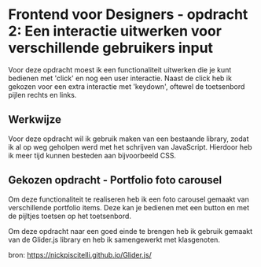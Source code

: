# Frontend voor Designers - opdracht 2: Een interactie uitwerken voor verschillende gebruikers input

Voor deze opdracht moest ik een functionaliteit uitwerken die je kunt bedienen met 'click' en nog een user interactie. Naast de click heb ik gekozen voor een extra interactie met 'keydown', oftewel de toetsenbord pijlen rechts en links. 

## Werkwijze
Voor deze opdracht wil ik gebruik maken van een bestaande library, zodat ik al op weg geholpen werd met het schrijven van JavaScript. Hierdoor heb ik meer tijd kunnen besteden aan bijvoorbeeld CSS. 

## Gekozen opdracht - Portfolio foto carousel 
Om deze functionaliteit te realiseren heb ik een foto carousel gemaakt van verschillende portfolio items. Deze kan je bedienen met een button en met de pijltjes toetsen op het toetsenbord. 

Om deze opdracht naar een goed einde te brengen heb ik gebruik gemaakt van de Glider.js library en heb ik samengewerkt met klasgenoten. 

bron: https://nickpiscitelli.github.io/Glider.js/ 
